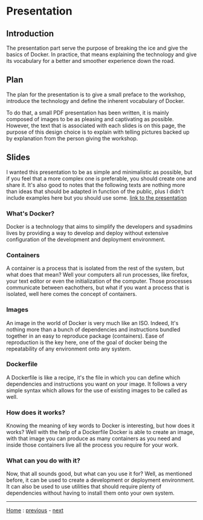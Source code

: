 # Presentation

## Introduction
The presentation part serve the purpose of breaking the ice and give the basics
of Docker. In practice, that means explaining the technology and give its
vocabulary for a better and smoother experience down the road.


## Plan
The plan for the presentation is to give a small preface to the workshop,
introduce the technology and define the inherent vocabulary of Docker.

To do that, a small PDF presentation has been written, it is mainly composed of
images to be as pleasing and captivating as possible. However, the text that is
associated with each slides is on this page, the purpose of this design choice
is to explain with telling pictures backed up by explanation from the person
giving the workshop.


## Slides
I wanted this presentation to be as simple and minimalistic as possible, but if
you feel that a more complex one is preferable, you should create one and share
it. It's also good to notes that the following texts are nothing more than ideas
that should be adapted in function of the public, plus I didn't include examples
here but you should use some. [link to the presentation](./slides.pdf)

### What's Docker?
Docker is a technology that aims to simplify the developers and sysadmins lives
by providing a way to develop and deploy without extensive configuration of the
development and deployment environment.

### Containers
A container is a process that is isolated from the rest of the system, but what
does that mean? Well your computers all run processes, like firefox, your text
editor or even the initialization of the computer. Those processes communicate
between eachothers, but what if you want a process that is isolated, well here
comes the concept of containers.

### Images
An image in the world of Docker is very much like an ISO. Indeed, It's nothing
more than a bunch of dependencies and instructions bundled together in an easy
to reproduce package (containers). Ease of reproduction is the key here, one of
the goal of docker being the repeatability of any environment onto any system.

### Dockerfile
A Dockerfile is like a recipe, it's the file in which you can define which
dependencies and instructions you want on your image. It follows a very simple
syntax which allows for the use of existing images to be called as well.

### How does it works?
Knowing the meaning of key words to Docker is interesting, but how does it
works? Well with the help of a Dockerfile Docker is able to create an image,
with that image you can produce as many containers as you need and inside those
containers live all the process you require for your work.

### What can you do with it?
Now, that all sounds good, but what can you use it for? Well, as mentioned
before, it can be used to create a development or deployment environment. It can
also be used to use utilities that should require plenty of dependencies without
having to install them onto your own system.

---
[Home](../README.md) :
[previous](../Presentation/README.md) -
[next](../Docker/README.md)
